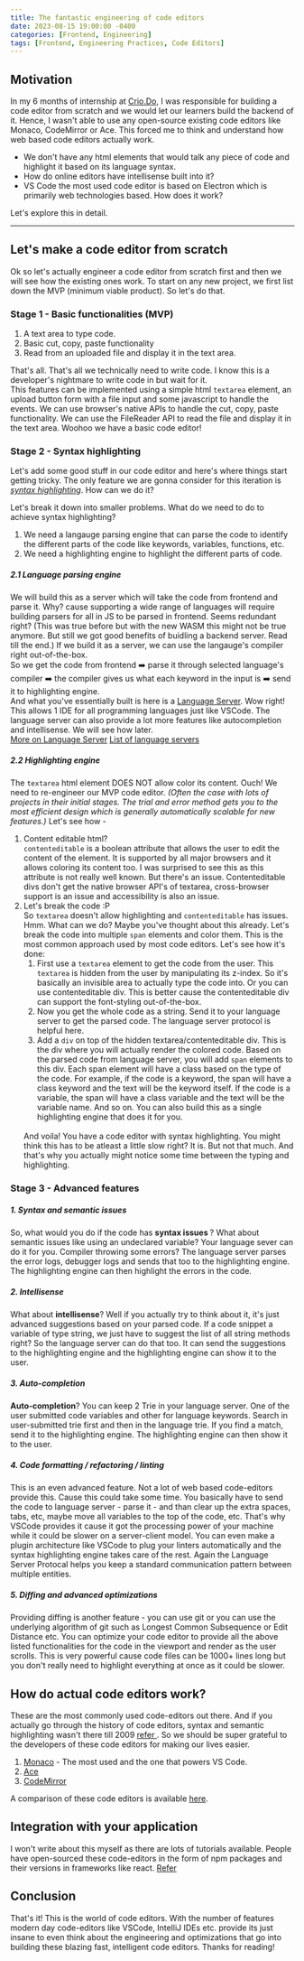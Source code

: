 ```yaml
---
title: The fantastic engineering of code editors
date: 2023-08-15 19:00:00 -0400
categories: [Frontend, Engineering]
tags: [Frontend, Engineering Practices, Code Editors]
---
```


## Motivation
In my 6 months of internship at <a href="https://www.crio.do/" target="_blank">Crio.Do</a>, I was responsible for building a code editor from scratch and we would let our learners build the backend of it. Hence, I wasn't able to use any open-source existing code editors like Monaco, CodeMirror or Ace. This forced me to think and understand how web based code editors actually work. 
- We don't have any html elements that would talk any piece of code and highlight it based on its language syntax.
- How do online editors have intellisense built into it?
- VS Code the most used code editor is based on Electron which is primarily web technologies based. How does it work?

Let's explore this in detail.
<hr>

## Let's make a code editor from scratch

Ok so let's actually engineer a code editor from scratch first and then we will see how the existing ones work. To start on any new project, we first list
down the MVP (minimum viable product). So let's do that.

### Stage 1 - Basic functionalities (MVP)
1. A text area to type code.
2. Basic cut, copy, paste functionality
3. Read from an uploaded file and display it in the text area.

That's all. That's all we technically need to write code. I know this is a developer's nightmare to write code in but wait for it.   
This features can be implemented using a simple html <code>textarea</code> element, an upload button form with a file input and some javascript to handle the events. We can use browser's native APIs to handle the cut, copy, paste functionality. We can use the FileReader API to read the file and display it in the text area. Woohoo we have a basic code editor!

### Stage 2 - Syntax highlighting
Let's add some good stuff in our code editor and here's where things start getting tricky. The only feature we are gonna consider for this iteration is <i><u>syntax highlighting</u></i>. How can we do it?

Let's break it down into smaller problems. What do we need to do to achieve syntax highlighting?
1. We need a langauge parsing engine that can parse the code to identify the different parts of the code like keywords, variables, functions, etc. 
2. We need a highlighting engine to highlight the different parts of code.

##### 2.1 Language parsing engine    
We will build this as a server which will take the code from frontend and parse it. Why? cause supporting a wide range of languages will require building parsers for all in JS to be parsed in frontend. Seems redundant right? (This was true before but with the new WASM this might not be true anymore. But still we got good benefits of buidling a backend server. Read till the end.) If we build it as a server, we can use the langauge's compiler right out-of-the-box.   
So we get the code from frontend  ➡️  parse it through selected language's compiler  ➡️  the compiler gives us what each keyword in the input is  ➡️   send it to highlighting engine.   
And what you've essentially built is here is a <a href="https://langserver.org/">Language Server</a>. Wow right! This allows 1 IDE for all programming languages just like VSCode. The language server can also provide a lot more features like autocompletion and intellisense. We will see how later.   
<a href="https://medium.com/@nadeeshaangunasinghe/why-use-language-server-aa9bb47207b8" target="_blank">More on Language Server</a>
<a href="https://microsoft.github.io/language-server-protocol/implementors/servers/" target="_blank">List of language servers</a>

##### 2.2 Highlighting engine
The <code>textarea</code> html element DOES NOT allow color its content. Ouch! We need to re-engineer our MVP code editor. <i>(Often the case with lots of projects in their initial stages. The trial and error method gets you to the most efficient design which is generally automatically scalable for new features.)</i> Let's see how - 

1. Content editable html?   
   <code>contenteditable</code> is a boolean attribute that allows the user to edit the content of the element. It is supported by all major browsers and it allows coloring its content too. I was surprised to see this as this attribute is not really well known. But there's an issue. Contenteditable divs 
   don't get the native browser API's of textarea, cross-browser support is an issue and accessibility is also an issue.
2. Let's break the code :P   
   So <code>textarea</code> doesn't allow highlighting and <code>contenteditable</code> has issues. Hmm. What can we do? Maybe you've thought about this already. Let's break the code into multiple <code>span</code> elements and color them. This is the most common approach used by most code editors. Let's see how it's done:
   1. First use a <code>textarea</code> element to get the code from the user. This <code>textarea</code> is hidden from the user by manipulating its z-index. So it's basically an invisible area to actually type the code into. Or you can use contenteditable div. This is better cause the contenteditable div can support the font-styling out-of-the-box.
   2. Now you get the whole code as a string. Send it to your language server to get the parsed code. The language server protocol is helpful here.
   3. Add a <code>div</code> on top of the hidden textarea/contenteditable div. This is the div where you will actually render the colored code. Based on the parsed code from language server, you will add <code>span</code> elements to this div. Each span element will have a class based on the type of the code. For example, if the code is a keyword, the span will have a class keyword and the text will be the keyword itself. If the code is a variable, the span will have a class variable and the text will be the variable name. And so on. You can also build this as a single highlighting engine that does it for you.   
   <br>
   And voila! You have a code editor with syntax highlighting. You might think this has to be atleast a little slow right? It is. But not that much. And that's why you actually might notice some time between the typing and highlighting.

### Stage 3 - Advanced features

##### 1. Syntax and semantic issues
So, what would you do if the code has <b> syntax issues </b> ? What about semantic issues like using an undeclared variable?
Your language sever can do it for you. Compiler throwing some errors? The language server parses the error logs, debugger logs and sends that too to the highlighting engine. The highlighting engine can then highlight the errors in the code.

##### 2. Intellisense
What about <b>intellisense</b>? Well if you actually try to think about it, it's just advanced suggestions based on your parsed code. If a code snippet a variable of type string, we just have to suggest the list of all string methods right? So the language server can do that too. It can send the suggestions to the highlighting engine and the highlighting engine can show it to the user.

##### 3. Auto-completion
<b>Auto-completion</b>? You can keep 2 Trie in your language server. One of the user submitted code variables and other for language keywords. Search in user-submitted trie first and then in the language trie. If you find a match, send it to the highlighting engine. The highlighting engine can then show it to the user.

##### 4. Code formatting / refactoring / linting
This is an even advanced feature. Not a lot of web based code-editors provide this. Cause this could take some time. You basically have to send the code to language server - parse it - and than clear up the extra spaces, tabs, etc, maybe move all variables to the top of the code, etc. That's why VSCode provides it cause it got the processing power of your machine while it could be slower on a server-client model. You can even make a plugin architecture like VSCode to plug your linters automatically and the syntax highlighting engine takes care of the rest. Again the Language Server Protocal helps you keep a standard communication pattern between multiple entities.

##### 5. Diffing and advanced optimizations
Providing diffing is another feature - you can use git or you can use the underlying algorithm of git such as Longest Common Subsequence or Edit Distance etc. You can optimize your code editor to provide all the above listed functionalities for the code in the viewport and render as the user scrolls. This is very powerful cause code files can be 1000+ lines long but you don't really need to highlight everything at once as it could be slower.


## How do actual code editors work?
These are the most commonly used code-editors out there. And if you actually go through the history of code editors, syntax and semantic highlighting wasn't there till 2009 <a href="https://zwabel.wordpress.com/2009/01/08/c-ide-evolution-from-syntax-highlighting-to-semantic-highlighting/" target="_blank">refer </a>. So we should be super grateful to the developers of these code editors for making our lives easier. 
1. <a href="https://github.com/microsoft/monaco-editor#concepts" target="_blank">Monaco</a> - The most used and the one that powers VS Code. 
2. <a href="https://ace.c9.io/#nav=about" target="_blank">Ace</a>
3. <a href="https://codemirror.net/" target="_blank">CodeMirror</a>

A comparison of these code editors is available <a href="https://blog.replit.com/code-editors" target="_blank">here</a>.

## Integration with your application

I won't write about this myself as there are lots of tutorials available. People have open-sourced these code-editors in the form of npm packages and their versions in frameworks like react. <a href="https://blog.logrocket.com/build-web-editor-with-react-monaco-editor/" target="_blank">Refer</a>

## Conclusion
That's it! This is the world of code editors. With the number of features modern day code-editors like VSCode, IntelliJ IDEs etc. provide its just insane to even think about the engineering and optimizations that go into building these blazing fast, intelligent code editors. Thanks for reading!
